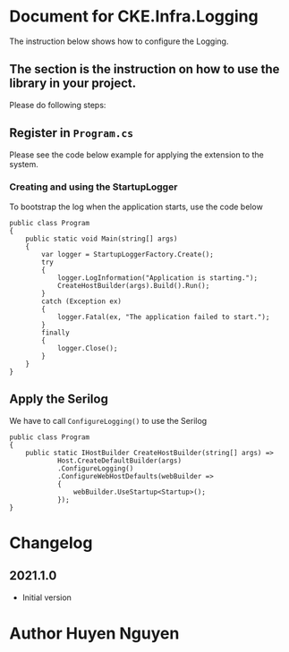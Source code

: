 ﻿# Document for CKE.Infra.Logging

The instruction below shows how to configure the Logging.

## The section is the instruction on how to use the library in your project.
Please do following steps:

## Register in `Program.cs`

Please see the code below example for applying the extension to the system.

### Creating and using the StartupLogger
To bootstrap the log when the application starts, use the code below
```
public class Program
{
    public static void Main(string[] args)
    {   
        var logger = StartupLoggerFactory.Create();
        try
        {
            logger.LogInformation("Application is starting.");
            CreateHostBuilder(args).Build().Run();
        }
        catch (Exception ex)
        {
            logger.Fatal(ex, "The application failed to start.");
        }
        finally
        {
            logger.Close();
        }
    }
}
```

## Apply the Serilog
We have to call `ConfigureLogging()` to use the Serilog
```
public class Program
{
    public static IHostBuilder CreateHostBuilder(string[] args) =>
            Host.CreateDefaultBuilder(args)
            .ConfigureLogging()
            .ConfigureWebHostDefaults(webBuilder =>
            {
                webBuilder.UseStartup<Startup>();
            });
}
```

# Changelog
## 2021.1.0
* Initial version

# Author Huyen Nguyen
